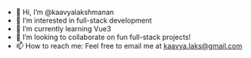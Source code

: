 - 👋 Hi, I’m @kaavyalakshmanan
- 👀 I’m interested in full-stack development
- 🌱 I’m currently learning Vue3
- 💞️ I’m looking to collaborate on fun full-stack projects!
- 📫 How to reach me: Feel free to email me at kaavya.laks@gmail.com

<!---
kaavyalakshmanan/kaavyalakshmanan is a ✨ special ✨ repository because its `README.md` (this file) appears on your GitHub profile.
You can click the Preview link to take a look at your changes.
--->
